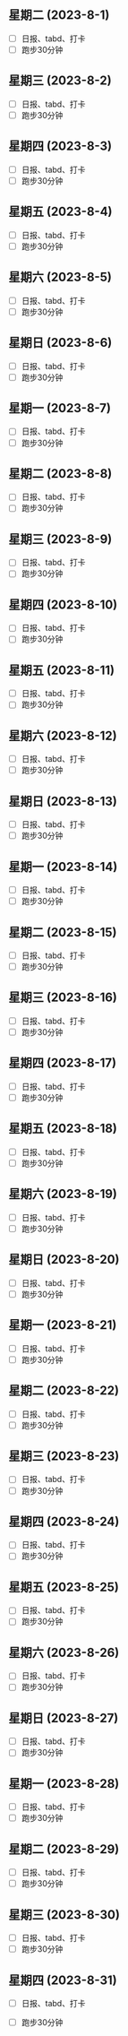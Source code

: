 
## 星期二 (2023-8-1) 

- [ ] 日报、tabd、打卡
- [ ] 跑步30分钟
        
## 星期三 (2023-8-2) 

- [ ] 日报、tabd、打卡
- [ ] 跑步30分钟
        
## 星期四 (2023-8-3) 

- [ ] 日报、tabd、打卡
- [ ] 跑步30分钟
        
## 星期五 (2023-8-4) 

- [ ] 日报、tabd、打卡
- [ ] 跑步30分钟
        
## 星期六 (2023-8-5) 

- [ ] 日报、tabd、打卡
- [ ] 跑步30分钟
        
## 星期日 (2023-8-6) 

- [ ] 日报、tabd、打卡
- [ ] 跑步30分钟
        
## 星期一 (2023-8-7) 

- [ ] 日报、tabd、打卡
- [ ] 跑步30分钟
        
## 星期二 (2023-8-8) 

- [ ] 日报、tabd、打卡
- [ ] 跑步30分钟
        
## 星期三 (2023-8-9) 

- [ ] 日报、tabd、打卡
- [ ] 跑步30分钟
        
## 星期四 (2023-8-10) 

- [ ] 日报、tabd、打卡
- [ ] 跑步30分钟
        
## 星期五 (2023-8-11) 

- [ ] 日报、tabd、打卡
- [ ] 跑步30分钟
        
## 星期六 (2023-8-12) 

- [ ] 日报、tabd、打卡
- [ ] 跑步30分钟
        
## 星期日 (2023-8-13) 

- [ ] 日报、tabd、打卡
- [ ] 跑步30分钟
        
## 星期一 (2023-8-14) 

- [ ] 日报、tabd、打卡
- [ ] 跑步30分钟
        
## 星期二 (2023-8-15) 

- [ ] 日报、tabd、打卡
- [ ] 跑步30分钟
        
## 星期三 (2023-8-16) 

- [ ] 日报、tabd、打卡
- [ ] 跑步30分钟
        
## 星期四 (2023-8-17) 

- [ ] 日报、tabd、打卡
- [ ] 跑步30分钟
        
## 星期五 (2023-8-18) 

- [ ] 日报、tabd、打卡
- [ ] 跑步30分钟
        
## 星期六 (2023-8-19) 

- [ ] 日报、tabd、打卡
- [ ] 跑步30分钟
        
## 星期日 (2023-8-20) 

- [ ] 日报、tabd、打卡
- [ ] 跑步30分钟
        
## 星期一 (2023-8-21) 

- [ ] 日报、tabd、打卡
- [ ] 跑步30分钟
        
## 星期二 (2023-8-22) 

- [ ] 日报、tabd、打卡
- [ ] 跑步30分钟
        
## 星期三 (2023-8-23) 

- [ ] 日报、tabd、打卡
- [ ] 跑步30分钟
        
## 星期四 (2023-8-24) 

- [ ] 日报、tabd、打卡
- [ ] 跑步30分钟
        
## 星期五 (2023-8-25) 

- [ ] 日报、tabd、打卡
- [ ] 跑步30分钟
        
## 星期六 (2023-8-26) 

- [ ] 日报、tabd、打卡
- [ ] 跑步30分钟
        
## 星期日 (2023-8-27) 

- [ ] 日报、tabd、打卡
- [ ] 跑步30分钟
        
## 星期一 (2023-8-28) 

- [ ] 日报、tabd、打卡
- [ ] 跑步30分钟
        
## 星期二 (2023-8-29) 

- [ ] 日报、tabd、打卡
- [ ] 跑步30分钟
        
## 星期三 (2023-8-30) 

- [ ] 日报、tabd、打卡
- [ ] 跑步30分钟
        
## 星期四 (2023-8-31) 

- [ ] 日报、tabd、打卡
- [ ] 跑步30分钟
        